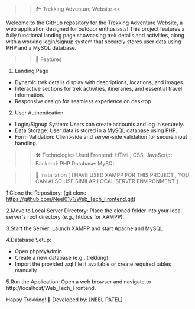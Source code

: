 >> 🏞️ Trekking Adventure Website <<

Welcome to the GitHub repository for the Trekking Adventure Website, a web application designed for outdoor enthusiasts! This project features a fully functional landing page showcasing trek details and activities, along with a working login/signup system that securely stores user data using PHP and a MySQL database.

>> 🚀 Features

1. Landing Page
- Dynamic trek details display with descriptions, locations, and images.
- Interactive sections for trek activities, itineraries, and essential travel information.
- Responsive design for seamless experience on desktop
2. User Authentication
- Login/Signup System: Users can create accounts and log in securely.
- Data Storage: User data is stored in a MySQL database using PHP.
- Form Validation: Client-side and server-side validation for secure input handling.

>> 🛠️ Technologies Used
Frontend: HTML, CSS, JavaScript
Backend: PHP
Database: MySQL

>> 🚧 Installation
[ I HAVE USED XAMPP FOR THIS PROJECT , YOU CAN ALSO USE SIMILAR LOCAL SERVER ENVIRONMENT ]

1.Clone the Repository: (git clone https://github.com/Neel0171/Web_Tech_Frontend.git)

2.Move to Local Server Directory:
Place the cloned folder into your local server's root directory (e.g., htdocs for XAMPP).

3.Start the Server:
Launch XAMPP and start Apache and MySQL.

4.Database Setup:
- Open phpMyAdmin. 
- Create a new database (e.g., trekking).
- Import the provided .sql file if available or create required tables manually.

5.Run the Application:
Open a web browser and navigate to http://localhost/Web_Tech_Frontend.

Happy Trekking! 🌄
Developed by: [NEEL PATEL]
